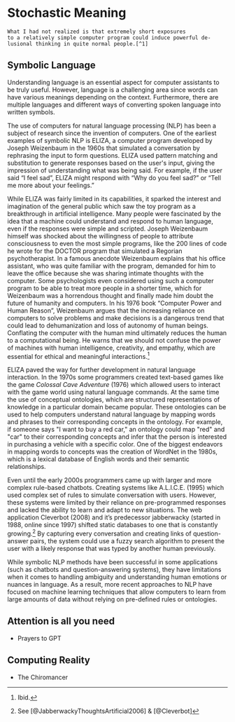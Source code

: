 # Stochastic Meaning
	What I had not realized is that extremely short exposures
	to a relatively simple computer program could induce powerful de-
	lusional thinking in quite normal people.[^1]

## Symbolic Language

Understanding language is an essential aspect for computer assistants to be truly useful. However, language is a challenging area since words can have various meanings depending on the context. Furthermore, there are multiple languages and different ways of converting spoken language into written symbols.

The use of computers for natural language processing (NLP) has been a subject of research since the invention of computers. One of the earliest examples of symbolic NLP is ELIZA, a computer program developed by Joseph Weizenbaum in the 1960s that simulated a conversation by rephrasing the input to form questions. ELIZA used pattern matching and substitution to generate responses based on the user's input, giving the impression of understanding what was being said. For example, if the user said “I feel sad”, ELIZA might respond with “Why do you feel sad?” or “Tell me more about your feelings.”

While ELIZA was fairly limited in its capabilities, it sparked the interest and imagination of the general public which saw the toy program as a breakthrough in artificial intelligence. Many people were fascinated by the idea that a machine could understand and respond to human language, even if the responses were simple and scripted. Joseph Weizenbaum himself was shocked about the willingness of people to attribute consciousness to even the most simple programs, like the 200 lines of code he wrote for the DOCTOR program that simulated a Regorian psychotherapist. In a famous anecdote Weizenbaum explains that his office assistant, who was quite familiar with the program, demanded for him to leave the office because she was sharing intimate thoughts with the computer. Some psychologists even considered using such a computer program to be able to treat more people in a shorter time, which for Weizenbaum was a horrendous thought and finally made him doubt the future of humanity and computers. In his 1976 book “Computer Power and Human Reason”, Weizenbaum argues that the increasing reliance on computers to solve problems and make decisions is a dangerous trend that could lead to dehumanization and loss of autonomy of human beings. Conflating the computer with the human mind ultimately reduces the human to a computational being. He warns that we should not confuse the power of machines with human intelligence, creativity, and empathy, which are essential for ethical and meaningful interactions.[^2]

ELIZA paved the way for further development in natural language interaction. In the 1970s some programmers created text-based games like the game *Colossal Cave Adventure* (1976) which allowed users to interact with the game world using natural language commands.
At the same time the use of conceptual ontologies, which are structured representations of knowledge in a particular domain became popular. These ontologies can be used to help computers understand natural language by mapping words and phrases to their corresponding concepts in the ontology. For example, if someone says "I want to buy a red car," an ontology could map "red" and "car" to their corresponding concepts and infer that the person is interested in purchasing a vehicle with a specific color. One of the biggest endeavors in mapping words to concepts was the creation of WordNet in the 1980s, which is a lexical database of English words and their semantic relationships.

Even until the early 2000s programmers came up with larger and more complex rule-based chatbots. Creating systems like A.L.I.C.E. (1995) which used complex set of rules to simulate conversation with users. However, these systems were limited by their reliance on pre-programmed responses and lacked the ability to learn and adapt to new situations. The web application Cleverbot (2008) and it’s predecessor jabberwacky (started in 1988, online since 1997) shifted static databases to one that is constantly growing.[^3] By capturing every conversation and creating links of question-answer pairs, the system could use a fuzzy search algorithm to present the user with a likely response that was typed by another human previously.

While symbolic NLP methods have been successful in some applications (such as chatbots and question-answering systems), they have limitations when it comes to handling ambiguity and understanding human emotions or nuances in language. As a result, more recent approaches to NLP have focused on machine learning techniques that allow computers to learn from large amounts of data without relying on pre-defined rules or ontologies.

## Attention is all you need




- Prayers to GPT
## Computing Reality
- The Chiromancer

[^1]: [@weizenbaumComputerPowerHuman1976]
[^2]: Ibid.
[^3]: See [@JabberwackyThoughtsArtificial2006] & [@Cleverbot]